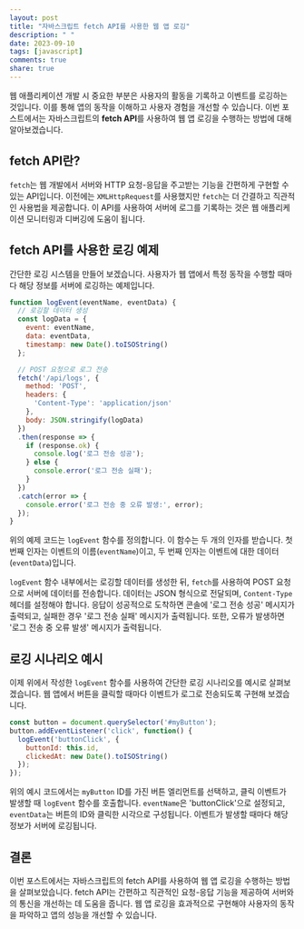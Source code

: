 ```yaml
---
layout: post
title: "자바스크립트 fetch API를 사용한 웹 앱 로깅"
description: " "
date: 2023-09-10
tags: [javascript]
comments: true
share: true
---
```


웹 애플리케이션 개발 시 중요한 부분은 사용자의 활동을 기록하고 이벤트를 로깅하는 것입니다. 이를 통해 앱의 동작을 이해하고 사용자 경험을 개선할 수 있습니다. 이번 포스트에서는 자바스크립트의 **fetch API**를 사용하여 웹 앱 로깅을 수행하는 방법에 대해 알아보겠습니다.

## fetch API란?

`fetch`는 웹 개발에서 서버와 HTTP 요청-응답을 주고받는 기능을 간편하게 구현할 수 있는 API입니다. 이전에는 `XMLHttpRequest`를 사용했지만 `fetch`는 더 간결하고 직관적인 사용법을 제공합니다. 이 API를 사용하여 서버에 로그를 기록하는 것은 웹 애플리케이션 모니터링과 디버깅에 도움이 됩니다.

## fetch API를 사용한 로깅 예제

간단한 로깅 시스템을 만들어 보겠습니다. 사용자가 웹 앱에서 특정 동작을 수행할 때마다 해당 정보를 서버에 로깅하는 예제입니다.

```javascript
function logEvent(eventName, eventData) {
  // 로깅할 데이터 생성
  const logData = {
    event: eventName,
    data: eventData,
    timestamp: new Date().toISOString()
  };

  // POST 요청으로 로그 전송
  fetch('/api/logs', {
    method: 'POST',
    headers: {
      'Content-Type': 'application/json'
    },
    body: JSON.stringify(logData)
  })
  .then(response => {
    if (response.ok) {
      console.log('로그 전송 성공');
    } else {
      console.error('로그 전송 실패');
    }
  })
  .catch(error => {
    console.error('로그 전송 중 오류 발생:', error);
  });
}
```

위의 예제 코드는 `logEvent` 함수를 정의합니다. 이 함수는 두 개의 인자를 받습니다. 첫 번째 인자는 이벤트의 이름(`eventName`)이고, 두 번째 인자는 이벤트에 대한 데이터(`eventData`)입니다.

`logEvent` 함수 내부에서는 로깅할 데이터를 생성한 뒤, `fetch`를 사용하여 POST 요청으로 서버에 데이터를 전송합니다. 데이터는 JSON 형식으로 전달되며, `Content-Type` 헤더를 설정해야 합니다. 응답이 성공적으로 도착하면 콘솔에 '로그 전송 성공' 메시지가 출력되고, 실패한 경우 '로그 전송 실패' 메시지가 출력됩니다. 또한, 오류가 발생하면 '로그 전송 중 오류 발생' 메시지가 출력됩니다.

## 로깅 시나리오 예시

이제 위에서 작성한 `logEvent` 함수를 사용하여 간단한 로깅 시나리오를 예시로 살펴보겠습니다. 웹 앱에서 버튼을 클릭할 때마다 이벤트가 로그로 전송되도록 구현해 보겠습니다.

```javascript
const button = document.querySelector('#myButton');
button.addEventListener('click', function() {
  logEvent('buttonClick', {
    buttonId: this.id,
    clickedAt: new Date().toISOString()
  });
});
```

위의 예시 코드에서는 `myButton` ID를 가진 버튼 엘리먼트를 선택하고, 클릭 이벤트가 발생할 때 `logEvent` 함수를 호출합니다. `eventName`은 'buttonClick'으로 설정되고, `eventData`는 버튼의 ID와 클릭한 시각으로 구성됩니다. 이벤트가 발생할 때마다 해당 정보가 서버에 로깅됩니다.

## 결론

이번 포스트에서는 자바스크립트의 fetch API를 사용하여 웹 앱 로깅을 수행하는 방법을 살펴보았습니다. fetch API는 간편하고 직관적인 요청-응답 기능을 제공하여 서버와의 통신을 개선하는 데 도움을 줍니다. 웹 앱 로깅을 효과적으로 구현해야 사용자의 동작을 파악하고 앱의 성능을 개선할 수 있습니다.